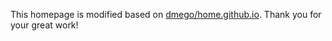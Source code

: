 This homepage is modified based on [dmego/home.github.io](https://github.com/dmego/home.github.io). Thank you for your great work!
